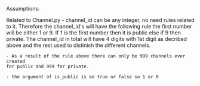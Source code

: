 Assumptions:

Related to Channel.py
    - channel_id can be any integer, no need rules related to it. Therefore the
    channel_id's will have the following rule the first number will be either 
    1 or 9. If 1 is the first number then it is public else if 9 then private.
    The channel_id in total will have 4 digits with 1st digit as decribed above
    and the rest used to distinish the different channels.

    - As a result of the rule above there can only be 999 channels ever created
    for public and 999 for private.

    - the argument of is_public is an true or false so 1 or 0